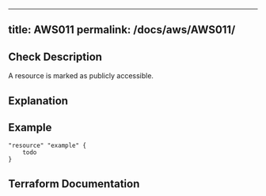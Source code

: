 
---
title: AWS011
permalink: /docs/aws/AWS011/
---


## Check Description

A resource is marked as publicly accessible.

## Explanation

## Example

```
"resource" "example" {
	todo
}
```

## Terraform Documentation
